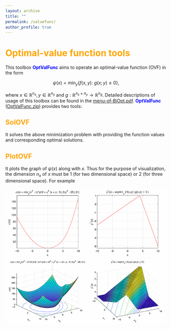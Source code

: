 ```yaml
---
layout: archive
title: ""   
permalink: /valuefunc/
author_profile: true
---
```


<span style="color:orange">Optimal-value function tools</span> 
===

This toolbox <span style="color:blue">**OptValFunc**</span> aims to operate an optimal-value function (OVF) in the form 

$$ \psi(x) = \min_{y} \{f(x, y):~g(x; y)\leq 0\},\nonumber $$

where $x\in\mathbb{R}^{n_x},y\in\mathbb{R}^{n_y}$ and $g:\mathbb{R}^{n_x\times n_y}\rightarrow \mathbb{R}^{n_g}$. Detailed descriptions of usage of this toolbox can be found in  the [menu-of-BiOpt.pdf](\files\menu-of-BiOpt.pdf). <span style="color:blue">**OptValFunc**</span> ([OptValFunc.zip](\files\OptValFunc.zip)) provides two tools:

<span style="color:orange">SolOVF</span> 
---
It solves the above minimization problem with providing the function values and corresponding optimal solutions.
 
<span style="color:orange">PlotOVF</span> 
---
It plots the graph of $\psi(x)$ along with $x$. Thus for the purpose of visualization, the dimension $n_x$ of $x$ must be 1 (for two dimensional space) or 2 (for three dimensional space). For example

<center><img src="/images/ovf111.png" ></center>
<center><img src="/images/ovf222.png" ></center>
